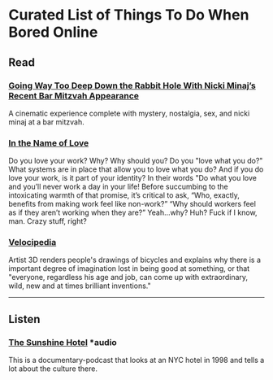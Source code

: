 # Curated List of Things To Do When Bored Online


## Read

### [Going Way Too Deep Down the Rabbit Hole With Nicki Minaj’s Recent Bar Mitzvah Appearance](http://grantland.com/hollywood-prospectus/going-way-too-deep-down-the-rabbit-hole-with-nicki-minajs-recent-bar-mitzvah-appearance/)

A cinematic experience complete with mystery, nostalgia, sex, and nicki minaj at a bar mitzvah.


### [In the Name of Love](https://www.jacobinmag.com/2014/01/in-the-name-of-love/)

Do you love your work? Why? Why should you? Do you "love what you do?" What systems are in place that allow you to love what you do? And if you do love your work, is it part of your identity? In their words "Do what you love and you’ll never work a day in your life! Before succumbing to the intoxicating warmth of that promise, it’s critical to ask, “Who, exactly, benefits from making work feel like non-work?” “Why should workers feel as if they aren’t working when they are?”  Yeah...why? Huh? Fuck if I know, man. Crazy stuff, right?


### [Velocipedia](http://www.gianlucagimini.it/prototypes/velocipedia.html)

Artist 3D renders people's drawings of bicycles and explains why there is a important degree of imagination lost in being good at something, or that "everyone, regardless his age and job, can come up with extraordinary, wild, new and at times brilliant inventions."

----

## Listen

### [The Sunshine Hotel](https://soundcloud.com/roman-mars/99-invisible-175-the-sunshine-hotel) \*audio

This is a documentary-podcast that looks at an NYC hotel in 1998 and tells a lot about the culture there.
